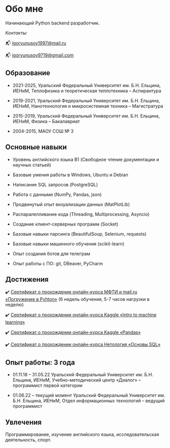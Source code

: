 # Обо мне
Начинающий Python backend разработчик. 

*Контакты:* 

📬 igoryunusov1997@mail.ru

📬 igoryunusov9719@gmail.com

## Образование
- 2021-2025, Уральский Федеральный Университет им. Б.Н. Ельцина, ИЕНиМ, Теплофизика и теоретическая теплотехника – Аспирантура

- 2019-2021, Уральский Федеральный Университет им. Б.Н. Ельцина, ИЕНиМ, Нанотехнология и микросистемная техника – Магистратура

- 2015-2019, Уральский Федеральный Университет им. Б.Н. Ельцина, ИЕНиМ, Физика – Бакалавриат

- 2004-2015, МАОУ СОШ № 3

## Основные навыки
- Уровень английского языка B1 (Свободное чтение документации и научных статьей) 

- Базовые умения работы в Windows, Ubuntu и Debian
 
- Написание SQL запросов (PostgreSQL)

- Работа с данными (NumPy, Pandas, json)

- Продвинутый опыт визуализации данных (MatPlotLib)

- Распаралелливание кода (Threading, Multiprocessing, Asyncio)

- Создание клиент-серверных программ (Socket)

- Базовые навыки парсинга (BeautifulSoup, Selenium, requests)

- Базовые навыки машинного обучения (scikit-learn)

- Опыт создания ботов для телеграм

- Опыт работы с ПО: git, DBeaver, PyCharm

## Достижения
✔️ [Сертификат о прохождении онлайн-курса МФТИ и mail.ru «Погружение в Pyhton»](https://coursera.org/share/351a79864c64baab7e2c5bff86371d5d) (6 недель обучения, 5-7 часов нагрузки в неделю)

✔️ [Сертификат о прохождении онлайн-курса Kaggle «Intro to machine learning»](https://www.kaggle.com/learn/certification/igoryunusov/intro-to-machine-learning)

✔️ [Сертификат о прохождении онлайн-курса Kaggle «Pandas»](https://www.kaggle.com/learn/certification/igoryunusov/pandas) 

✔️ [Сертификат о прохождении онлайн-курса Нетология «Основы SQL»](https://github.com/devFF/FindJob/blob/main/Certificates%20and%20resume/SQLBASIC.pdf)

## Опыт работы: 3 года
- 01.11.18 – 31.05.22
Уральский Федеральный Университет им. Б.Н. Ельцина, ИЕНиМ, Учебно-методический центр «Диалог» – программист первой категории

- 01.06.22 – текущий момент
Уральский Федеральный Университет им. Б.Н. Ельцина, ИЕНиМ, Отдел информационных технологий – ведущий программист

## Увлечения

Программирование, изучение английского языка, исследовательская деятельность, спорт.




